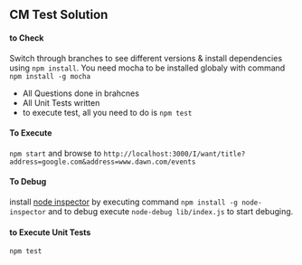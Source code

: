 ## CM Test Solution
#### to Check
Switch through branches to see different versions & install dependencies using `npm install`.
You need mocha to be installed globaly with command `npm install -g mocha`

- All Questions done in brahcnes
- All Unit Tests written
- to execute test, all you need to do is `npm test`

#### To Execute
`npm start`
and browse to 
`http://localhost:3000/I/want/title?address=google.com&address=www.dawn.com/events`

#### To Debug
install [node inspector](https://github.com/node-inspector/node-inspector) by executing command `npm install -g node-inspector` and to debug execute
`node-debug lib/index.js` to start debuging.

#### to Execute Unit Tests
`npm test`